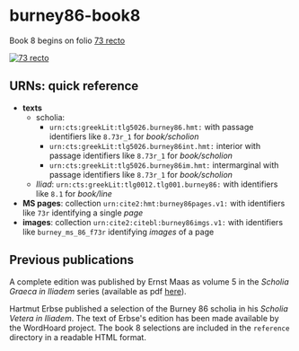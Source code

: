 # burney86-book8

Book 8 begins on
folio [73 recto](http://www.homermultitext.org/ict2/?urn=urn:cite2:citebl:burney86imgs.v1:burney_ms_86_f073r)

[![73 recto](http://www.homermultitext.org/iipsrv?OBJ=IIP,1.0&FIF=/project/homer/pyramidal/deepzoom/citebl/burney86imgs/v1/burney_ms_86_f073r.tif&RGN=0.01709,0.003510,0.9656,0.9921&WID=200&CVT=JPEG)](http://www.homermultitext.org/ict2/?urn=urn:cite2:citebl:burney86imgs.v1:burney_ms_86_f073r)




## URNs: quick reference


- **texts**
    - scholia: 
        - `urn:cts:greekLit:tlg5026.burney86.hmt:` with passage identifiers like `8.73r_1` for *book/scholion*
        - `urn:cts:greekLit:tlg5026.burney86int.hmt:` interior with passage identifiers like `8.73r_1` for *book/scholion*
        - `urn:cts:greekLit:tlg5026.burney86im.hmt:` intermarginal with passage identifiers like `8.73r_1` for *book/scholion*        
    - *Iliad*:  `urn:cts:greekLit:tlg0012.tlg001.burney86:`  with identifiers like `8.1` for *book/line*
- **MS pages**: collection `urn:cite2:hmt:burney86pages.v1:` with identifiers like `73r` identifying a single *page*
- **images**: collection `urn:cite2:citebl:burney86imgs.v1:` with identifiers like `burney_ms_86_f73r` identifying *images* of a page



## Previous publications

A complete edition was published by Ernst Maas as volume 5 in the *Scholia Graeca in Iliadem* series (available as pdf [here](http://www.homermultitext.org/pd-pdfs/Dindorf-v5.pdf)).

Hartmut Erbse published a selection of the Burney 86 scholia in his *Scholia Vetera in Iliadem*.  The text of Erbse's edition has been made available by the WordHoard project.  The book 8 selections are included in the `reference` directory in a readable HTML format.